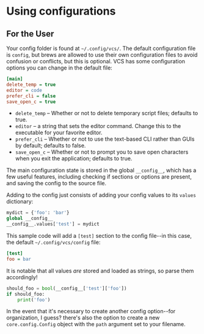 # Using configurations

## For the User

Your config folder is found at `~/.config/vcs/`. The default configuration file is `config`, but brews are allowed to use their own configuration files to avoid confusion or conflicts, but this is optional. VCS has some configuration options you can change in the default file:

```ini
[main]
delete_temp = true
editor = code
prefer_cli = false
save_open_c = true
```

- `delete_temp` – Whether or not to delete temporary script files; defaults to true.
- `editor` – a string that sets the editor command. Change this to the executable for your favorite editor.
- `prefer_cli` – Whether or not to use the text-based CLI rather than GUIs by default; defaults to false.
- `save_open_c` – Whether or not to prompt you to save open characters when you exit the application; defaults to true.

The main configuration state is stored in the global `__config__`, which has a few useful features, including checking if sections or options are present, and saving the config to the source file.

Adding to the config just consists of adding your config values to its `values` dictionary:

```python
mydict = {'foo': 'bar'}
global __config__
__config__.values['test'] = mydict
```

This sample code will add a `[test]` section to the config file--in this case, the default `~/.config/vcs/config` file:

```ini
[test]
foo = bar
```

It is notable that all values *are* stored and loaded as strings, so parse them accordingly!

```python
should_foo = bool(__config__['test']['foo'])
if should_foo:
    print('foo')
```

In the event that it's necessary to create another config option--for organization, I guess? there's also the option to create a new `core.config.Config` object with the `path` argument set to your filename.